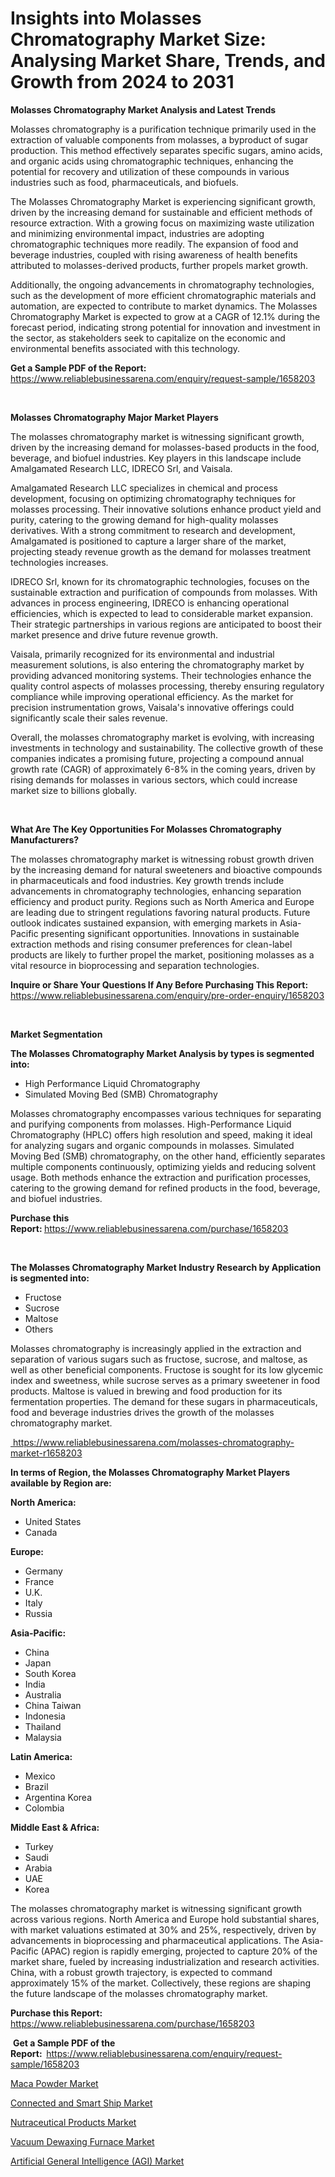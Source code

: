 <p><h1>Insights into Molasses Chromatography Market Size: Analysing Market Share, Trends, and Growth from 2024 to 2031</h1></p><p><strong>Molasses Chromatography Market Analysis and Latest Trends</strong></p>
<p><p>Molasses chromatography is a purification technique primarily used in the extraction of valuable components from molasses, a byproduct of sugar production. This method effectively separates specific sugars, amino acids, and organic acids using chromatographic techniques, enhancing the potential for recovery and utilization of these compounds in various industries such as food, pharmaceuticals, and biofuels.</p><p>The Molasses Chromatography Market is experiencing significant growth, driven by the increasing demand for sustainable and efficient methods of resource extraction. With a growing focus on maximizing waste utilization and minimizing environmental impact, industries are adopting chromatographic techniques more readily. The expansion of food and beverage industries, coupled with rising awareness of health benefits attributed to molasses-derived products, further propels market growth.</p><p>Additionally, the ongoing advancements in chromatography technologies, such as the development of more efficient chromatographic materials and automation, are expected to contribute to market dynamics. The Molasses Chromatography Market is expected to grow at a CAGR of 12.1% during the forecast period, indicating strong potential for innovation and investment in the sector, as stakeholders seek to capitalize on the economic and environmental benefits associated with this technology.</p></p>
<p><strong>Get a Sample PDF of the Report:&nbsp;</strong> <a href="https://www.reliablebusinessarena.com/enquiry/request-sample/1658203?utm_campaign=1174&utm_medium=2&utm_source=Github&utm_content=ia&utm_term=28092024&utm_id=molasses-chromatography">https://www.reliablebusinessarena.com/enquiry/request-sample/1658203</a></p>
<p>&nbsp;</p>
<p><strong>Molasses Chromatography Major Market Players</strong></p>
<p><p>The molasses chromatography market is witnessing significant growth, driven by the increasing demand for molasses-based products in the food, beverage, and biofuel industries. Key players in this landscape include Amalgamated Research LLC, IDRECO Srl, and Vaisala.</p><p>Amalgamated Research LLC specializes in chemical and process development, focusing on optimizing chromatography techniques for molasses processing. Their innovative solutions enhance product yield and purity, catering to the growing demand for high-quality molasses derivatives. With a strong commitment to research and development, Amalgamated is positioned to capture a larger share of the market, projecting steady revenue growth as the demand for molasses treatment technologies increases.</p><p>IDRECO Srl, known for its chromatographic technologies, focuses on the sustainable extraction and purification of compounds from molasses. With advances in process engineering, IDRECO is enhancing operational efficiencies, which is expected to lead to considerable market expansion. Their strategic partnerships in various regions are anticipated to boost their market presence and drive future revenue growth.</p><p>Vaisala, primarily recognized for its environmental and industrial measurement solutions, is also entering the chromatography market by providing advanced monitoring systems. Their technologies enhance the quality control aspects of molasses processing, thereby ensuring regulatory compliance while improving operational efficiency. As the market for precision instrumentation grows, Vaisala's innovative offerings could significantly scale their sales revenue.</p><p>Overall, the molasses chromatography market is evolving, with increasing investments in technology and sustainability. The collective growth of these companies indicates a promising future, projecting a compound annual growth rate (CAGR) of approximately 6-8% in the coming years, driven by rising demands for molasses in various sectors, which could increase market size to billions globally.</p></p>
<p>&nbsp;</p>
<p><strong>What Are The Key Opportunities For Molasses Chromatography Manufacturers?</strong></p>
<p><p>The molasses chromatography market is witnessing robust growth driven by the increasing demand for natural sweeteners and bioactive compounds in pharmaceuticals and food industries. Key growth trends include advancements in chromatography technologies, enhancing separation efficiency and product purity. Regions such as North America and Europe are leading due to stringent regulations favoring natural products. Future outlook indicates sustained expansion, with emerging markets in Asia-Pacific presenting significant opportunities. Innovations in sustainable extraction methods and rising consumer preferences for clean-label products are likely to further propel the market, positioning molasses as a vital resource in bioprocessing and separation technologies.</p></p>
<p><strong>Inquire or Share Your Questions If Any Before Purchasing This Report:</strong> <a href="https://www.reliablebusinessarena.com/enquiry/pre-order-enquiry/1658203?utm_campaign=1174&utm_medium=2&utm_source=Github&utm_content=ia&utm_term=28092024&utm_id=molasses-chromatography">https://www.reliablebusinessarena.com/enquiry/pre-order-enquiry/1658203</a></p>
<p>&nbsp;</p>
<p><strong>Market Segmentation</strong></p>
<p><strong>The Molasses Chromatography Market Analysis by types is segmented into:</strong></p>
<p><ul><li>High Performance Liquid Chromatography</li><li>Simulated Moving Bed (SMB) Chromatography</li></ul></p>
<p><p>Molasses chromatography encompasses various techniques for separating and purifying components from molasses. High-Performance Liquid Chromatography (HPLC) offers high resolution and speed, making it ideal for analyzing sugars and organic compounds in molasses. Simulated Moving Bed (SMB) chromatography, on the other hand, efficiently separates multiple components continuously, optimizing yields and reducing solvent usage. Both methods enhance the extraction and purification processes, catering to the growing demand for refined products in the food, beverage, and biofuel industries.</p></p>
<p><strong>Purchase this Report:&nbsp;</strong><a href="https://www.reliablebusinessarena.com/purchase/1658203?utm_campaign=1174&utm_medium=2&utm_source=Github&utm_content=ia&utm_term=28092024&utm_id=molasses-chromatography">https://www.reliablebusinessarena.com/purchase/1658203</a></p>
<p>&nbsp;</p>
<p><strong>The Molasses Chromatography Market Industry Research by Application is segmented into:</strong></p>
<p><ul><li>Fructose</li><li>Sucrose</li><li>Maltose</li><li>Others</li></ul></p>
<p><p>Molasses chromatography is increasingly applied in the extraction and separation of various sugars such as fructose, sucrose, and maltose, as well as other beneficial components. Fructose is sought for its low glycemic index and sweetness, while sucrose serves as a primary sweetener in food products. Maltose is valued in brewing and food production for its fermentation properties. The demand for these sugars in pharmaceuticals, food and beverage industries drives the growth of the molasses chromatography market.</p></p>
<p><a href="https://www.reliablebusinessarena.com/molasses-chromatography-market-r1658203?utm_campaign=1174&utm_medium=2&utm_source=Github&utm_content=ia&utm_term=28092024&utm_id=molasses-chromatography">&nbsp;https://www.reliablebusinessarena.com/molasses-chromatography-market-r1658203</a></p>
<p><strong>In terms of Region, the Molasses Chromatography Market Players available by Region are:</strong></p>
<p>
    <p> <strong> North America: </strong>
        <ul>
            <li>United States</li>
            <li>Canada</li>
        </ul>
        </p> 
    <p> <strong> Europe: </strong>
        <ul>
            <li>Germany</li>
            <li>France</li>
            <li>U.K.</li>
            <li>Italy</li>
            <li>Russia</li>
        </ul>
        </p> 
    <p> <strong> Asia-Pacific: </strong>
        <ul>
            <li>China</li>
            <li>Japan</li>
            <li>South Korea</li>
            <li>India</li>
            <li>Australia</li>
            <li>China Taiwan</li>
            <li>Indonesia</li>
            <li>Thailand</li>
            <li>Malaysia</li>
        </ul>
        </p> 
    <p> <strong> Latin America: </strong>
        <ul>
            <li>Mexico</li>
            <li>Brazil</li>
            <li>Argentina Korea</li>
            <li>Colombia</li>
        </ul>
        </p> 
    <p> <strong> Middle East & Africa: </strong>
        <ul>
            <li>Turkey</li>
            <li>Saudi</li>
            <li>Arabia</li>
            <li>UAE</li>
            <li>Korea</li>
        </ul>
    </p>
    </p>
<p><p>The molasses chromatography market is witnessing significant growth across various regions. North America and Europe hold substantial shares, with market valuations estimated at 30% and 25%, respectively, driven by advancements in bioprocessing and pharmaceutical applications. The Asia-Pacific (APAC) region is rapidly emerging, projected to capture 20% of the market share, fueled by increasing industrialization and research activities. China, with a robust growth trajectory, is expected to command approximately 15% of the market. Collectively, these regions are shaping the future landscape of the molasses chromatography market.</p></p>
<p><strong>Purchase this Report: </strong><a href="https://www.reliablebusinessarena.com/purchase/1658203?utm_campaign=1174&utm_medium=2&utm_source=Github&utm_content=ia&utm_term=28092024&utm_id=molasses-chromatography">https://www.reliablebusinessarena.com/purchase/1658203</a></p>
<p>&nbsp;<strong>Get a Sample PDF of the Report:&nbsp;&nbsp;</strong><a href="https://www.reliablebusinessarena.com/enquiry/request-sample/1658203?utm_campaign=1174&utm_medium=2&utm_source=Github&utm_content=ia&utm_term=28092024&utm_id=molasses-chromatography">https://www.reliablebusinessarena.com/enquiry/request-sample/1658203</a></p>
<p><strong></strong></p>
<p><p><a href="https://www.linkedin.com/pulse/evaluating-global-maca-powder-market-trends-growth-opportunities-x84jc?trackingId=INB2GD2RQDWSlitAKpXyvA%3D%3D&utm_campaign=1174&utm_medium=2&utm_source=Github&utm_content=ia&utm_term=28092024&utm_id=molasses-chromatography">Maca Powder Market</a></p><p><a href="https://issuu.com/reportprime-2/docs/connected-and-smart-ship-market-siz_8b883bc416df2c?utm_campaign=1174&utm_medium=2&utm_source=Github&utm_content=ia&utm_term=28092024&utm_id=molasses-chromatography">Connected and Smart Ship Market</a></p><p><a href="https://www.linkedin.com/pulse/how-nutraceutical-products-market-changing-from-2024-2031-aritc?trackingId=poI0ir4tSeutclzlluOlWw%3D%3D&utm_campaign=1174&utm_medium=2&utm_source=Github&utm_content=ia&utm_term=28092024&utm_id=molasses-chromatography">Nutraceutical Products Market</a></p><p><a href="https://github.com/prosalinda88/Market-Research-Report-List-6/blob/main/vacuum-dewaxing-furnace-market.md?utm_campaign=1174&utm_medium=2&utm_source=Github&utm_content=ia&utm_term=28092024&utm_id=molasses-chromatography">Vacuum Dewaxing Furnace Market</a></p><p><a href="https://issuu.com/reportprime-2/docs/artificial-general-intelligence-agi_ab181d728a4c2a?utm_campaign=1174&utm_medium=2&utm_source=Github&utm_content=ia&utm_term=28092024&utm_id=molasses-chromatography">Artificial General Intelligence (AGI) Market</a></p></p>
